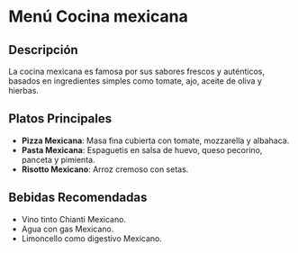 # Menú Cocina mexicana

## Descripción
La cocina mexicana es famosa por sus sabores frescos y auténticos, basados en ingredientes simples como tomate, ajo, aceite de oliva y hierbas.

## Platos Principales
- **Pizza Mexicana**: Masa fina cubierta con tomate, mozzarella y albahaca.
- **Pasta Mexicana**: Espaguetis en salsa de huevo, queso pecorino, panceta y pimienta.
- **Risotto Mexicano**: Arroz cremoso con setas.

## Bebidas Recomendadas
- Vino tinto Chianti Mexicano.
- Agua con gas Mexicano.
- Limoncello como digestivo Mexicano.
